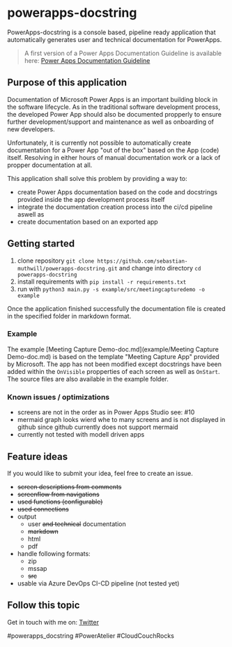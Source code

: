 # powerapps-docstring

PowerApps-docstring is a console based, pipeline ready application that automatically generates user and technical documentation for PowerApps.

> A first version of a Power Apps Documentation Guideline is available here: [Power Apps Documentation Guideline](docu/PoweApps_Documentation_Guideline.md)

## Purpose of this application
Documentation of Microsoft Power Apps is an important building block in the software lifecycle. As in the traditional software development process, the developed Power App should also be documented propperly to ensure further development/support and maintenance as well as onboarding of new developers.

Unfortunately, it is currently not possible to automatically create documentation for a Power App "out of the box" based on the App (code) itself. 
Resolving in either hours of manual documentation work or a lack of propper documentation at all.

This application shall solve this problem by providing a way to:
- create Power Apps documentation based on the code and docstrings provided inside the app development process itself
- integrate the documentation creation process into the ci/cd pipeline aswell as
- create documentation based on an exported app

## Getting started
1. clone repository `git clone https://github.com/sebastian-muthwill/powerapps-docstring.git` and change into directory `cd powerapps-docstring`
2. install requirements with `pip install -r requirements.txt`
3. run with `python3 main.py -s example/src/meetingcapturedemo -o example`

Once the application finished successfully the documentation file is created in the specified folder in markdown format.

### Example
The example [Meeting Capture Demo-doc.md](example/Meeting Capture Demo-doc.md) is based on the template "Meeting Capture App" provided by Microsoft. The app has not been modified except docstrings have been added within the `OnVisible` propperties of each screen as well as `OnStart`. The source files are also available in the example folder.

### Known issues / optimizations
- screens are not in the order as in Power Apps Studio see: #10
- mermaid graph looks wierd whe to many screens and is not displayed in github since github currently does not support mermaid
- currently not tested with modell driven apps

## Feature ideas
If you would like to submit your idea, feel free to create an issue.

- ~~screen descriptions from comments~~
- ~~screenflow from navigations~~
- ~~used functions  (configurable)~~
- ~~used connections~~
- output
  - user ~~and technical~~ documentation
  - ~~markdown~~
  - html
  - pdf
- handle following formats:
  - zip
  - mssap
  - ~~src~~
- usable via Azure DevOps CI-CD pipeline (not tested yet)

## Follow this topic
Get in touch with me on: [Twitter](https://twitter.com/waszumkuckuck)

#powerapps_docstring #PowerAtelier #CloudCouchRocks 
